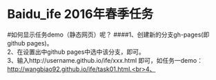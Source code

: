 # Baidu_ife 2016年春季任务


#如何显示任务demo（静态网页）呢？
####1、创建新的分支gh-pages(即github pages)。<br>2、在设置出中github pages中选中该分支，即可。<br>3、输入http://username.github.io/ife/xxx.html 即可，如任务一demo：http://wangbiao92.github.io/ife/task01.html.<br>4、

